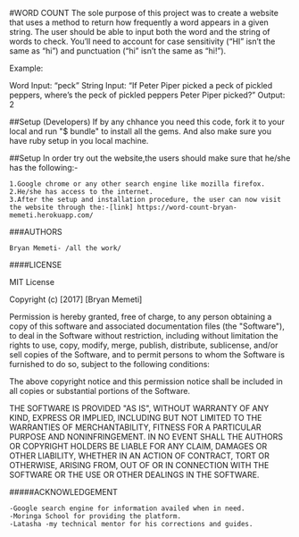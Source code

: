 #WORD COUNT
The sole purpose of this project was to create a website that uses a method to return how frequently a word appears in a given string. The user should be able to input both the word and the string of words to check. You’ll need to account for case sensitivity (“HI” isn’t the same as “hi”) and punctuation (“hi” isn’t the same as “hi!”).

Example:

Word Input: “peck”
String Input: “If Peter Piper picked a peck of pickled peppers, where’s the peck of pickled peppers Peter Piper picked?”
Output: 2

##Setup (Developers)
If by any chhance you need this code, fork it to your local and run "$ bundle" to install all the gems. And also make sure you have ruby setup in you local machine.

##Setup
In order try out the website,the users should make sure that he/she has the following:-

    1.Google chrome or any other search engine like mozilla firefox.
    2.He/she has access to the internet.
    3.After the setup and installation procedure, the user can now visit the website through the:-[link] https://word-count-bryan-memeti.herokuapp.com/

###AUTHORS

    Bryan Memeti- /all the work/

####LICENSE

MIT License

Copyright (c) [2017] [Bryan Memeti]

Permission is hereby granted, free of charge, to any person obtaining a copy of this software and associated documentation files (the "Software"), to deal in the Software without restriction, including without limitation the rights to use, copy, modify, merge, publish, distribute, sublicense, and/or sell copies of the Software, and to permit persons to whom the Software is furnished to do so, subject to the following conditions:

The above copyright notice and this permission notice shall be included in all copies or substantial portions of the Software.

THE SOFTWARE IS PROVIDED "AS IS", WITHOUT WARRANTY OF ANY KIND, EXPRESS OR IMPLIED, INCLUDING BUT NOT LIMITED TO THE WARRANTIES OF MERCHANTABILITY, FITNESS FOR A PARTICULAR PURPOSE AND NONINFRINGEMENT. IN NO EVENT SHALL THE AUTHORS OR COPYRIGHT HOLDERS BE LIABLE FOR ANY CLAIM, DAMAGES OR OTHER LIABILITY, WHETHER IN AN ACTION OF CONTRACT, TORT OR OTHERWISE, ARISING FROM, OUT OF OR IN CONNECTION WITH THE SOFTWARE OR THE USE OR OTHER DEALINGS IN THE SOFTWARE.

#####ACKNOWLEDGEMENT

    -Google search engine for information availed when in need.
    -Moringa School for providing the platform.
    -Latasha -my technical mentor for his corrections and guides.

